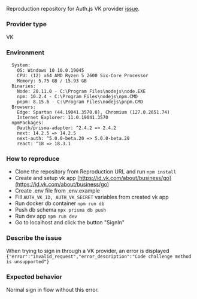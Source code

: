 Reproduction repository for Auth.js VK provider [issue](https://github.com/nextauthjs/next-auth/issues).

### Provider type

VK

### Environment

```
  System:
    OS: Windows 10 10.0.19045
    CPU: (12) x64 AMD Ryzen 5 2600 Six-Core Processor
    Memory: 5.75 GB / 15.93 GB
  Binaries:
    Node: 20.11.0 - C:\Program Files\nodejs\node.EXE
    npm: 10.2.4 - C:\Program Files\nodejs\npm.CMD
    pnpm: 8.15.6 - C:\Program Files\nodejs\pnpm.CMD
  Browsers:
    Edge: Spartan (44.19041.3570.0), Chromium (127.0.2651.74)
    Internet Explorer: 11.0.19041.3570
  npmPackages:
    @auth/prisma-adapter: ^2.4.2 => 2.4.2
    next: 14.2.5 => 14.2.5
    next-auth: ^5.0.0-beta.20 => 5.0.0-beta.20
    react: ^18 => 18.3.1
```

### How to reproduce

- Clone the repository from Reproduction URL and run `npm install`
- Create and setup vk app [https://id.vk.com/about/business/go](https://id.vk.com/about/business/go)
- Create .env file from .env.example
- Fill `AUTH_VK_ID, AUTH_VK_SECRET` variables from created vk app
- Run docker db container `npm run db`
- Push db schema `npx prisma db push`
- Run dev app `npm run dev`
- Go to localhost and click the button "SignIn"

### Describe the issue

When trying to sign in through a VK provider, an error is displayed
`{"error":"invalid_request","error_description":"Code challenge method is unsupported"}`

### Expected behavior

Normal sign in flow without this error.
